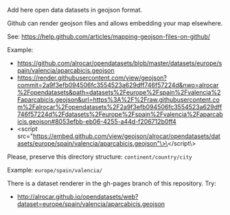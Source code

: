 Add here open data datasets in geojson format.

Github can render geojson files and allows embedding your map elsewhere.

See: https://help.github.com/articles/mapping-geojson-files-on-github/

Example:

- https://github.com/alrocar/opendatasets/blob/master/datasets/europe/spain/valencia/aparcabicis.geojson
- https://render.githubusercontent.com/view/geojson?commit=2a9f3efb094506fc3554523a629dff746f57224d&nwo=alrocar%2Fopendatasets&path=datasets%2Feurope%2Fspain%2Fvalencia%2Faparcabicis.geojson&url=https%3A%2F%2Fraw.githubusercontent.com%2Falrocar%2Fopendatasets%2F2a9f3efb094506fc3554523a629dff746f57224d%2Fdatasets%2Feurope%2Fspain%2Fvalencia%2Faparcabicis.geojson#8053efbb-eb06-4255-a44d-f206712b0ff4
- \<script src="https://embed.github.com/view/geojson/alrocar/opendatasets/datasets/europe/spain/valencia/aparcabicis.geojson"\>\</script\\>

Please, preserve this directory structure: `continent/country/city`

Example: `europe/spain/valencia/`

There is a dataset renderer in the gh-pages branch of this repository. Try:

- http://alrocar.github.io/opendatasets/web?dataset=europe/spain/valencia/aparcabicis.geojson
